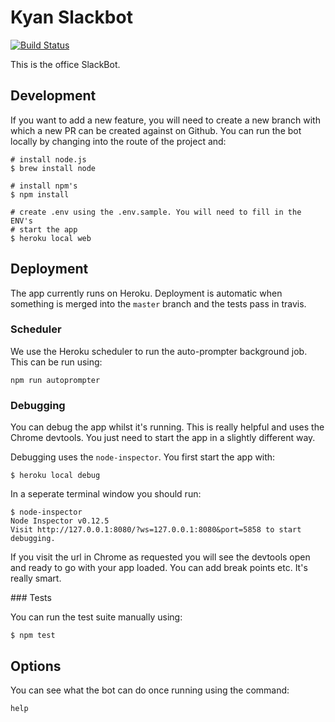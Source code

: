 # Kyan Slackbot

[![Build Status](https://travis-ci.org/kyan/kyan-slackbot.svg?branch=master)](https://travis-ci.org/kyan/kyan-slackbot)

This is the office SlackBot.

## Development

If you want to add a new feature, you will need to create a new branch with
which a new PR can be created against on Github. You can run the bot locally
by changing into the route of the project and:

```
# install node.js
$ brew install node

# install npm's
$ npm install

# create .env using the .env.sample. You will need to fill in the ENV's
# start the app
$ heroku local web

```

## Deployment

The app currently runs on Heroku. Deployment is automatic when something is
merged into the ```master``` branch and the tests pass in travis.

### Scheduler

We use the Heroku scheduler to run the auto-prompter background job.
This can be run using:

    npm run autoprompter

### Debugging

You can debug the app whilst it's running. This is really helpful and uses the
Chrome devtools. You just need to start the app in a slightly different way.

Debugging uses the `node-inspector`. You first start the app with:

```
$ heroku local debug
```

In a seperate terminal window you should run:

```
$ node-inspector
Node Inspector v0.12.5
Visit http://127.0.0.1:8080/?ws=127.0.0.1:8080&port=5858 to start debugging.
```

If you visit the url in Chrome as requested you will see the devtools open and
ready to go with your app loaded. You can add break points etc. It's really smart.

### Tests

You can run the test suite manually using:

```
$ npm test
```

## Options

You can see what the bot can do once running using the command:

```
help

```
